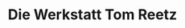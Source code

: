 ---
title: "Die Werkstatt Tom Reetz"
url: /blankenheim/die-werkstatt-tom-reetz/
shop: Autowerkstatt
---